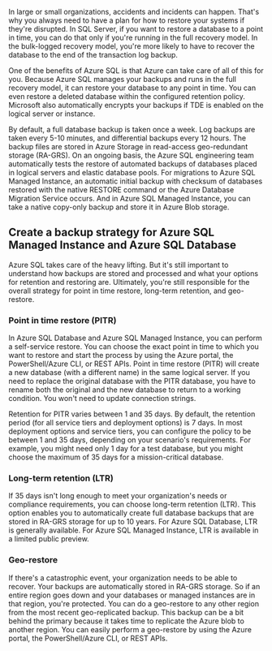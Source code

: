 In large or small organizations, accidents and incidents can happen. That's why you always need to have a plan for how to restore your systems if they're disrupted. In SQL Server, if you want to restore a database to a point in time, you can do that only if you're running in the full recovery model. In the bulk-logged recovery model, you're more likely to have to recover the database to the end of the transaction log backup.

One of the benefits of Azure SQL is that Azure can take care of all of this for you. Because Azure SQL manages your backups and runs in the full recovery model, it can restore your database to any point in time. You can even restore a deleted database within the configured retention policy. Microsoft also automatically encrypts your backups if TDE is enabled on the logical server or instance.

By default, a full database backup is taken once a week. Log backups are taken every 5-10 minutes, and differential backups every 12 hours. The backup files are stored in Azure Storage in read-access geo-redundant storage (RA-GRS). On an ongoing basis, the Azure SQL engineering team automatically tests the restore of automated backups of databases placed in logical servers and elastic database pools. For migrations to Azure SQL Managed Instance, an automatic initial backup with checksum of databases restored with the native RESTORE command or the Azure Database Migration Service occurs. And in Azure SQL Managed Instance, you can take a native copy-only backup and store it in Azure Blob storage.

## Create a backup strategy for Azure SQL Managed Instance and Azure SQL Database

Azure SQL takes care of the heavy lifting. But it's still important to understand how backups are stored and processed and what your options for retention and restoring are. Ultimately, you're still responsible for the overall strategy for point in time restore, long-term retention, and geo-restore.

### Point in time restore (PITR)

In Azure SQL Database and Azure SQL Managed Instance, you can perform a self-service restore. You can choose the exact point in time to which you want to restore and start the process by using the Azure portal, the PowerShell/Azure CLI, or REST APIs. Point in time restore (PITR) will create a new database (with a different name) in the same logical server. If you need to replace the original database with the PITR database, you have to rename both the original and the new database to return to a working condition. You won't need to update connection strings.

Retention for PITR varies between 1 and 35 days. By default, the retention period (for all service tiers and deployment options) is 7 days. In most deployment options and service tiers, you can configure the policy to be between 1 and 35 days, depending on your scenario's requirements. For example, you might need only 1 day for a test database, but you might choose the maximum of 35 days for a mission-critical database.

### Long-term retention (LTR)

If 35 days isn't long enough to meet your organization's needs or compliance requirements, you can choose long-term retention (LTR). This option enables you to automatically create full database backups that are stored in RA-GRS storage for up to 10 years. For Azure SQL Database, LTR is generally available. For Azure SQL Managed Instance, LTR is available in a limited public preview.

### Geo-restore

If there's a catastrophic event, your organization needs to be able to recover. Your backups are automatically stored in RA-GRS storage. So if an entire region goes down and your databases or managed instances are in that region, you're protected. You can do a geo-restore to any other region from the most recent geo-replicated backup. This backup can be a bit behind the primary because it takes time to replicate the Azure blob to another region. You can easily perform a geo-restore by using the Azure portal, the PowerShell/Azure CLI, or REST APIs.
